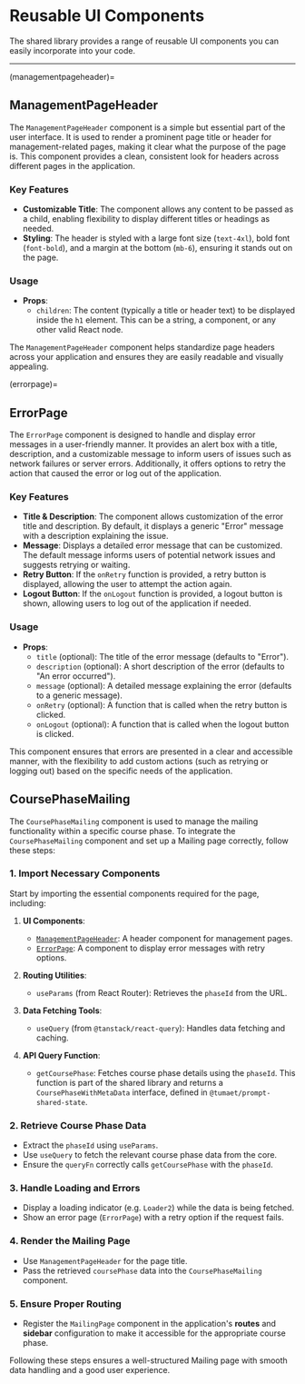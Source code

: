 # Reusable UI Components

The shared library provides a range of reusable UI components you can easily incorporate into your code.

---

(managementpageheader)=

## ManagementPageHeader

The `ManagementPageHeader` component is a simple but essential part of the user interface. It is used to render a prominent page title or header for management-related pages, making it clear what the purpose of the page is. This component provides a clean, consistent look for headers across different pages in the application.

### Key Features

- **Customizable Title**: The component allows any content to be passed as a child, enabling flexibility to display different titles or headings as needed.
- **Styling**: The header is styled with a large font size (`text-4xl`), bold font (`font-bold`), and a margin at the bottom (`mb-6`), ensuring it stands out on the page.

### Usage

- **Props**:
  - `children`: The content (typically a title or header text) to be displayed inside the `h1` element. This can be a string, a component, or any other valid React node.

The `ManagementPageHeader` component helps standardize page headers across your application and ensures they are easily readable and visually appealing.

(errorpage)=

## ErrorPage

The `ErrorPage` component is designed to handle and display error messages in a user-friendly manner. It provides an alert box with a title, description, and a customizable message to inform users of issues such as network failures or server errors. Additionally, it offers options to retry the action that caused the error or log out of the application.

### Key Features

- **Title & Description**: The component allows customization of the error title and description. By default, it displays a generic "Error" message with a description explaining the issue.
- **Message**: Displays a detailed error message that can be customized. The default message informs users of potential network issues and suggests retrying or waiting.
- **Retry Button**: If the `onRetry` function is provided, a retry button is displayed, allowing the user to attempt the action again.
- **Logout Button**: If the `onLogout` function is provided, a logout button is shown, allowing users to log out of the application if needed.

### Usage

- **Props**:
  - `title` (optional): The title of the error message (defaults to "Error").
  - `description` (optional): A short description of the error (defaults to "An error occurred").
  - `message` (optional): A detailed message explaining the error (defaults to a generic message).
  - `onRetry` (optional): A function that is called when the retry button is clicked.
  - `onLogout` (optional): A function that is called when the logout button is clicked.

This component ensures that errors are presented in a clear and accessible manner, with the flexibility to add custom actions (such as retrying or logging out) based on the specific needs of the application.

## CoursePhaseMailing

The `CoursePhaseMailing` component is used to manage the mailing functionality within a specific course phase.
To integrate the `CoursePhaseMailing` component and set up a Mailing page correctly, follow these steps:

### 1. Import Necessary Components

Start by importing the essential components required for the page, including:

1. **UI Components**:

   - [`ManagementPageHeader`](#managementpageheader): A header component for management pages.
   - [`ErrorPage`](#errorpage): A component to display error messages with retry options.

2. **Routing Utilities**:

   - `useParams` (from React Router): Retrieves the `phaseId` from the URL.

3. **Data Fetching Tools**:

   - `useQuery` (from `@tanstack/react-query`): Handles data fetching and caching.

4. **API Query Function**:
   - `getCoursePhase`: Fetches course phase details using the `phaseId`. This function is part of the shared library and returns a `CoursePhaseWithMetaData` interface, defined in `@tumaet/prompt-shared-state`.

### 2. Retrieve Course Phase Data

- Extract the `phaseId` using `useParams`.
- Use `useQuery` to fetch the relevant course phase data from the core.
- Ensure the `queryFn` correctly calls `getCoursePhase` with the `phaseId`.

### 3. Handle Loading and Errors

- Display a loading indicator (e.g. `Loader2`) while the data is being fetched.
- Show an error page (`ErrorPage`) with a retry option if the request fails.

### 4. Render the Mailing Page

- Use `ManagementPageHeader` for the page title.
- Pass the retrieved `coursePhase` data into the `CoursePhaseMailing` component.

### 5. Ensure Proper Routing

- Register the `MailingPage` component in the application's **routes** and **sidebar** configuration to make it accessible for the appropriate course phase.

Following these steps ensures a well-structured Mailing page with smooth data handling and a good user experience.
